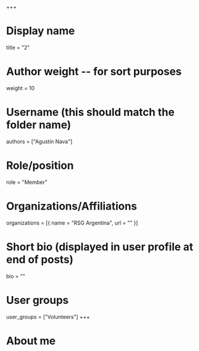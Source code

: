 +++
# Display name
title = "2"

# Author weight -- for sort purposes
weight = 10

# Username (this should match the folder name)
authors = ["Agustín Nava"]

# Role/position
role = "Member"

# Organizations/Affiliations
organizations = [{ name = "RSG Argentina", url = "" }]

# Short bio (displayed in user profile at end of posts)
bio = ""

# User groups
user_groups = ["Volunteers"]
+++

# About me
